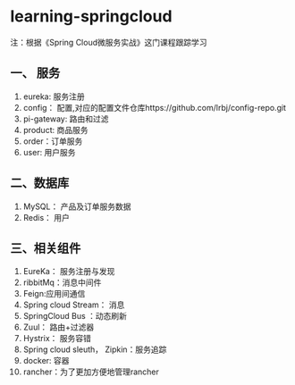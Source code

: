 # learning-springcloud
注：根据《Spring Cloud微服务实战》这门课程跟踪学习
## 一、 服务
1. eureka: 服务注册
2. config： 配置,对应的配置文件仓库https://github.com/lrbj/config-repo.git
3. pi-gateway: 路由和过滤
4. product: 商品服务
5. order：订单服务
6. user: 用户服务

## 二、数据库
1. MySQL： 产品及订单服务数据 
2. Redis： 用户

## 三、相关组件
1. EureKa： 服务注册与发现
2. ribbitMq：消息中间件
3. Feign:应用间通信
4. Spring cloud Stream： 消息 
5. SpringCloud Bus ：动态刷新
6. Zuul： 路由+过滤器
7. Hystrix： 服务容错
8. Spring cloud sleuth， Zipkin：服务追踪
9. docker: 容器
10. rancher：为了更加方便地管理rancher
